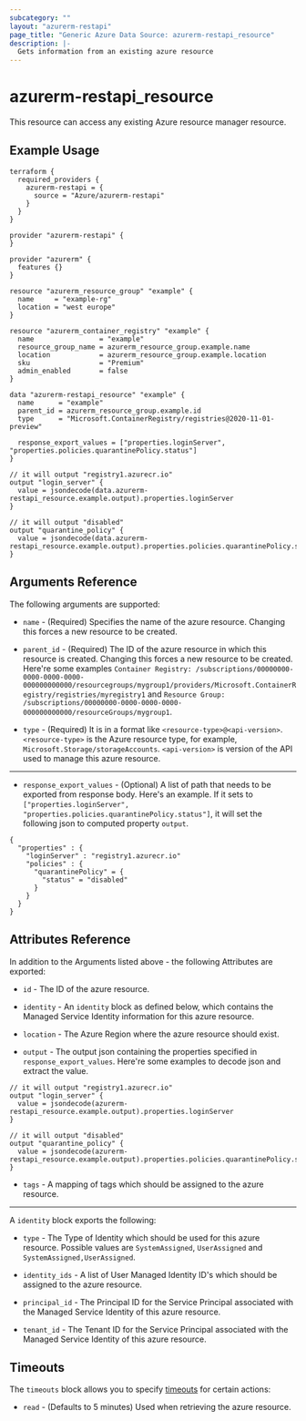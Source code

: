 ```yaml
---
subcategory: ""
layout: "azurerm-restapi"
page_title: "Generic Azure Data Source: azurerm-restapi_resource"
description: |-
  Gets information from an existing azure resource
---
```


# azurerm-restapi_resource

This resource can access any existing Azure resource manager resource.

## Example Usage

```hcl
terraform {
  required_providers {
    azurerm-restapi = {
      source = "Azure/azurerm-restapi"
    }
  }
}

provider "azurerm-restapi" {
}

provider "azurerm" {
  features {}
}

resource "azurerm_resource_group" "example" {
  name     = "example-rg"
  location = "west europe"
}

resource "azurerm_container_registry" "example" {
  name                = "example"
  resource_group_name = azurerm_resource_group.example.name
  location            = azurerm_resource_group.example.location
  sku                 = "Premium"
  admin_enabled       = false
}

data "azurerm-restapi_resource" "example" {
  name      = "example"
  parent_id = azurerm_resource_group.example.id
  type      = "Microsoft.ContainerRegistry/registries@2020-11-01-preview"

  response_export_values = ["properties.loginServer", "properties.policies.quarantinePolicy.status"]
}

// it will output "registry1.azurecr.io"
output "login_server" {
  value = jsondecode(data.azurerm-restapi_resource.example.output).properties.loginServer
}

// it will output "disabled"
output "quarantine_policy" {
  value = jsondecode(data.azurerm-restapi_resource.example.output).properties.policies.quarantinePolicy.status
}
```

## Arguments Reference

The following arguments are supported:
* `name` - (Required) Specifies the name of the azure resource. Changing this forces a new resource to be created.
* `parent_id` - (Required) The ID of the azure resource in which this resource is created. Changing this forces a new resource to be created.
  Here're some examples
  `Container Registry: /subscriptions/00000000-0000-0000-0000-000000000000/resourcegroups/mygroup1/providers/Microsoft.ContainerRegistry/registries/myregistry1` and
  `Resource Group: /subscriptions/00000000-0000-0000-0000-000000000000/resourceGroups/mygroup1`.

* `type` - (Required) It is in a format like `<resource-type>@<api-version>`. `<resource-type>` is the Azure resource type, for example, `Microsoft.Storage/storageAccounts`.
  `<api-version>` is version of the API used to manage this azure resource.

---

* `response_export_values` - (Optional) A list of path that needs to be exported from response body. Here's an example.
  If it sets to `["properties.loginServer", "properties.policies.quarantinePolicy.status"]`, it will set the following json to computed property `output`.
```
{
  "properties" : {
    "loginServer" : "registry1.azurecr.io"
    "policies" : {
      "quarantinePolicy" = {
        "status" = "disabled"
      }
    }
  }
}
```

## Attributes Reference

In addition to the Arguments listed above - the following Attributes are exported:

* `id` - The ID of the azure resource.
  
* `identity` - An `identity` block as defined below, which contains the Managed Service Identity information for this azure resource.

* `location` - The Azure Region where the azure resource should exist.

* `output` - The output json containing the properties specified in `response_export_values`. Here're some examples to decode json and extract the value.
```
// it will output "registry1.azurecr.io"
output "login_server" {
  value = jsondecode(azurerm-restapi_resource.example.output).properties.loginServer
}

// it will output "disabled"
output "quarantine_policy" {
  value = jsondecode(azurerm-restapi_resource.example.output).properties.policies.quarantinePolicy.status
}
```

* `tags` - A mapping of tags which should be assigned to the azure resource.

---

A `identity` block exports the following:

* `type` - The Type of Identity which should be used for this azure resource. Possible values are `SystemAssigned`, `UserAssigned` and `SystemAssigned,UserAssigned`.

* `identity_ids` - A list of User Managed Identity ID's which should be assigned to the azure resource.

* `principal_id` - The Principal ID for the Service Principal associated with the Managed Service Identity of this azure resource.

* `tenant_id` - The Tenant ID for the Service Principal associated with the Managed Service Identity of this azure resource.

## Timeouts

The `timeouts` block allows you to specify [timeouts](https://www.terraform.io/docs/configuration/resources.html#timeouts) for certain actions:

* `read` - (Defaults to 5 minutes) Used when retrieving the azure resource.
